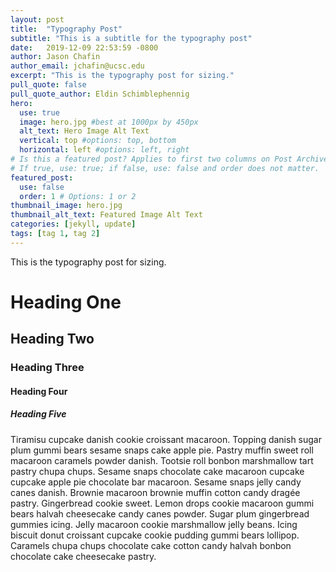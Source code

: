 ```yaml
---
layout: post
title:  "Typography Post"
subtitle: "This is a subtitle for the typography post"
date:   2019-12-09 22:53:59 -0800
author: Jason Chafin
author_email: jchafin@ucsc.edu
excerpt: "This is the typography post for sizing."
pull_quote: false
pull_quote_author: Eldin Schimblephennig
hero:
  use: true
  image: hero.jpg #best at 1000px by 450px
  alt_text: Hero Image Alt Text
  vertical: top #options: top, bottom
  horizontal: left #options: left, right
# Is this a featured post? Applies to first two columns on Post Archive Page.
# If true, use: true; if false, use: false and order does not matter.
featured_post:
  use: false
  order: 1 # Options: 1 or 2
thumbnail_image: hero.jpg
thumbnail_alt_text: Featured Image Alt Text
categories: [jekyll, update]
tags: [tag 1, tag 2]
---
```

This is the typography post for sizing.

# Heading One

## Heading Two

### Heading Three

#### Heading Four

##### Heading Five

Tiramisu cupcake danish cookie croissant macaroon. Topping danish sugar plum gummi bears sesame snaps cake apple pie. Pastry muffin sweet roll macaroon caramels powder danish. Tootsie roll bonbon marshmallow tart pastry chupa chups. Sesame snaps chocolate cake macaroon cupcake cupcake apple pie chocolate bar macaroon. Sesame snaps jelly candy canes danish. Brownie macaroon brownie muffin cotton candy dragée pastry. Gingerbread cookie sweet. Lemon drops cookie macaroon gummi bears halvah cheesecake candy canes powder. Sugar plum gingerbread gummies icing. Jelly macaroon cookie marshmallow jelly beans. Icing biscuit donut croissant cupcake cookie pudding gummi bears lollipop. Caramels chupa chups chocolate cake cotton candy halvah bonbon chocolate cake cheesecake pastry.
